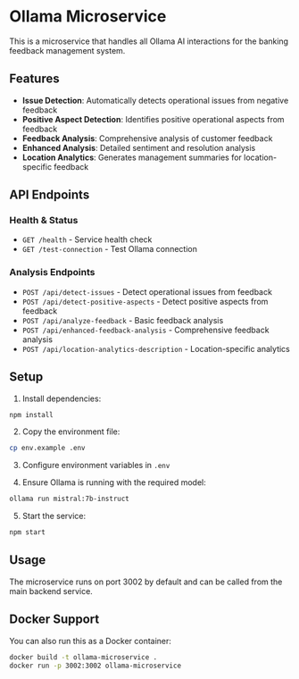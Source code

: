 # Ollama Microservice

This is a microservice that handles all Ollama AI interactions for the banking feedback management system.

## Features

- **Issue Detection**: Automatically detects operational issues from negative feedback
- **Positive Aspect Detection**: Identifies positive operational aspects from feedback
- **Feedback Analysis**: Comprehensive analysis of customer feedback
- **Enhanced Analysis**: Detailed sentiment and resolution analysis
- **Location Analytics**: Generates management summaries for location-specific feedback

## API Endpoints

### Health & Status
- `GET /health` - Service health check
- `GET /test-connection` - Test Ollama connection

### Analysis Endpoints
- `POST /api/detect-issues` - Detect operational issues from feedback
- `POST /api/detect-positive-aspects` - Detect positive aspects from feedback
- `POST /api/analyze-feedback` - Basic feedback analysis
- `POST /api/enhanced-feedback-analysis` - Comprehensive feedback analysis
- `POST /api/location-analytics-description` - Location-specific analytics

## Setup

1. Install dependencies:
```bash
npm install
```

2. Copy the environment file:
```bash
cp env.example .env
```

3. Configure environment variables in `.env`

4. Ensure Ollama is running with the required model:
```bash
ollama run mistral:7b-instruct
```

5. Start the service:
```bash
npm start
```

## Usage

The microservice runs on port 3002 by default and can be called from the main backend service.

## Docker Support

You can also run this as a Docker container:

```bash
docker build -t ollama-microservice .
docker run -p 3002:3002 ollama-microservice
``` 